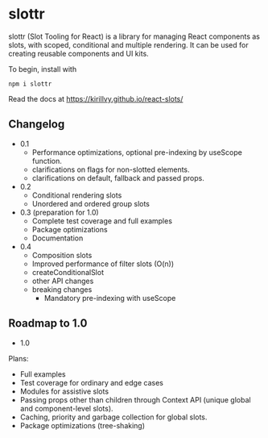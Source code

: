 # slottr

slottr (Slot Tooling for React) is a library for managing React components as slots, with scoped, conditional and
multiple rendering. It can be used for creating reusable components and UI kits.

To begin, install with

```
npm i slottr
```

Read the docs at https://kirillvy.github.io/react-slots/


## Changelog

- 0.1
  - Performance optimizations, optional pre-indexing by useScope function.
  - clarifications on flags for non-slotted elements.
  - clarifications on default, fallback and passed props.
- 0.2
  - Conditional rendering slots
  - Unordered and ordered group slots
- 0.3 (preparation for 1.0)
  - Complete test coverage and full examples
  - Package optimizations
  - Documentation
- 0.4
  - Composition slots
  - Improved performance of filter slots (O(n))
  - createConditionalSlot
  - other API changes
  - breaking changes 
    - Mandatory pre-indexing with useScope

## Roadmap to 1.0

- 1.0

Plans:
- Full examples
- Test coverage for ordinary and edge cases
- Modules for assistive slots
- Passing props other than children through Context API (unique global and component-level slots).
- Caching, priority and garbage collection for global slots.
- Package optimizations (tree-shaking)